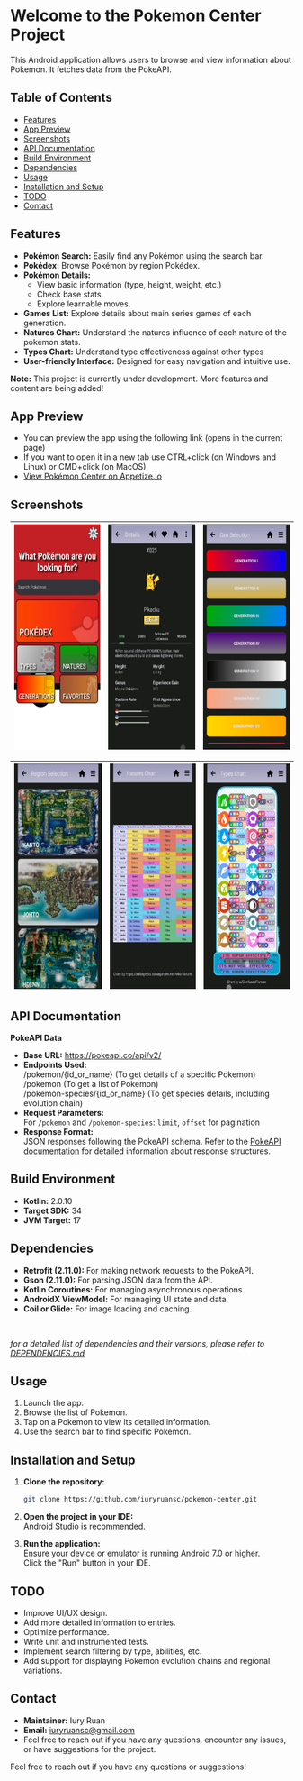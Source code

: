 # Welcome to the Pokemon Center Project

This Android application allows users to browse and view information about Pokemon. It fetches data from the PokeAPI.

## Table of Contents
* [Features](#features)
* [App Preview](#app-preview)
* [Screenshots](#screenshots)
* [API Documentation](#api-documentation)
* [Build Environment](#build-environment)
* [Dependencies](#dependencies)
* [Usage](#usage)
* [Installation and Setup](#installation-and-setup)
* [TODO](#todo)
* [Contact](#contact)

## Features
* **Pokémon Search:** Easily find any Pokémon using the search bar.
* **Pokédex:** Browse Pokémon by region Pokédex.
* **Pokémon Details:**
    * View basic information (type, height, weight, etc.)
    * Check base stats.
    * Explore learnable moves.
* **Games List:** Explore details about main series games of each generation.
* **Natures Chart:** Understand the natures influence of each nature of the pokémon stats.
* **Types Chart:** Understand type effectiveness against other types
* **User-friendly Interface:** Designed for easy navigation and intuitive use.

**Note:** This project is currently under development. More features and content are being added!

## App Preview
* You can preview the app using the following link (opens in the current page)
* If you want to open it in a new tab use CTRL+click (on Windows and Linux) or CMD+click (on MacOS)
* [View Pokémon Center on Appetize.io](https://appetize.io/app/b_opjehbs46jcyxuacfdeoiig4fq)

## Screenshots

| <img src="./app/src/main/assets/screenshots/project_mainview.jpeg" height="400" alt="initial interface screenshot"/> | <img src="./app/src/main/assets/screenshots/project_pokemon_details.jpeg" height="400" alt="pokemon details screenshot"/> | <img src="./app/src/main/assets/screenshots/project_gen_games.jpeg" height="400" alt="games by generation screenshot"/> |
| :---: | :---: | :---: |


| <img src="./app/src/main/assets/screenshots/project_regions.jpeg" height="400" alt="pokedex by regions screenshot"/> | <img src="./app/src/main/assets/screenshots/project_natures_chart.jpeg" height="400" alt="natures chart screenshot"/> | <img src="./app/src/main/assets/screenshots/project_types_chart.jpeg" height="400" alt="types chart screenshot"/> |
|:---:| :---: | :---: |

## API Documentation

**PokeAPI Data**

* **Base URL:** https://pokeapi.co/api/v2/
* **Endpoints Used:**
  <br>/pokemon/{id_or_name} (To get details of a specific Pokemon)
  <br>/pokemon (To get a list of Pokemon)
  <br>/pokemon-species/{id_or_name} (To get species details, including evolution chain) 
  <br>
* **Request Parameters:**
  <br>For `/pokemon` and `/pokemon-species`: `limit`, `offset` for pagination
  <br>
* **Response Format:**
  <br>JSON responses following the PokeAPI schema. Refer to the [PokeAPI documentation](https://pokeapi.co/docs/v2/) for detailed information about response structures.

## Build Environment
* **Kotlin:**  2.0.10
* **Target SDK:**  34
* **JVM Target:**  17

## Dependencies
* **Retrofit (2.11.0):**  For making network requests to the PokeAPI.
* **Gson (2.11.0):**  For parsing JSON data from the API.
* **Kotlin Coroutines:**  For managing asynchronous operations.
* **AndroidX ViewModel:**  For managing UI state and data.
* **Coil or Glide:** For image loading and caching. 
<br>

*for a detailed list of dependencies and their versions, please refer to [DEPENDENCIES.md](docs/DEPENDENCIES.md)*

## Usage

1. Launch the app.
2. Browse the list of Pokemon.
3. Tap on a Pokemon to view its detailed information.
4. Use the search bar to find specific Pokemon.

## Installation and Setup

1. **Clone the repository:**
   ```bash
   git clone https://github.com/iuryruansc/pokemon-center.git

3. **Open the project in your IDE:**
   <br>Android Studio is recommended.

4. **Run the application:**
   <br>Ensure your device or emulator is running Android 7.0 or higher.
   <br>Click the "Run" button in your IDE.

## TODO
* Improve UI/UX design.
* Add more detailed information to entries.
* Optimize performance.
* Write unit and instrumented tests.
* Implement search filtering by type, abilities, etc.
* Add support for displaying Pokemon evolution chains and regional variations.
  
## Contact
* **Maintainer:** Iury Ruan
* **Email:** iuryruansc@gmail.com
* Feel free to reach out if you have any questions, encounter any issues, or have suggestions for the project.

Feel free to reach out if you have any questions or suggestions!
